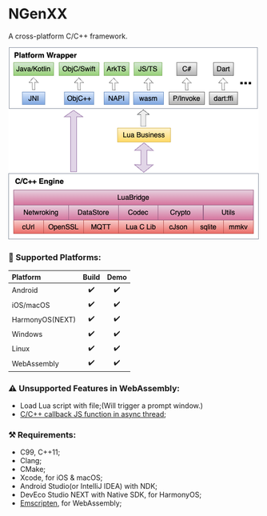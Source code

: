 # NGenXX

A cross-platform C/C++ framework.

![Arch](/res/arch.png)

### :iphone: Supported Platforms:

| Platform        | Build              | Demo               |
| :-------------- | :----------------: | :----------------: |
| Android         | :heavy_check_mark: | :heavy_check_mark: |
| iOS/macOS             | :heavy_check_mark: | :heavy_check_mark: |
| HarmonyOS(NEXT) | :heavy_check_mark: | :heavy_check_mark: |
| Windows         | :heavy_check_mark: | :heavy_check_mark: |
| Linux           | :heavy_check_mark: | :heavy_check_mark: |
| WebAssembly     | :heavy_check_mark: | :heavy_check_mark: |

### :warning: Unsupported Features in WebAssembly:

* Load Lua script with file;(Will trigger a prompt window.)
* [C/C++ callback JS function in async thread][2];

### :hammer_and_pick: Requirements:

* C99, C++11;
* Clang;
* CMake;
* Xcode, for iOS & macOS;
* Android Studio(or IntelliJ IDEA) with NDK;
* DevEco Studio NEXT with Native SDK, for HarmonyOS;
* [Emscripten][1], for WebAssembly;

[1]: https://emscripten.org/docs/getting_started/downloads.html#sdk-download-and-install
[2]: https://github.com/emscripten-core/emscripten/issues/16567
